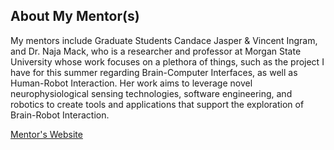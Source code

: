 ## About My Mentor(s)

My mentors include Graduate Students Candace Jasper & Vincent Ingram, and Dr. Naja Mack, who is a researcher and professor at Morgan State University whose work focuses on a plethora of things, such as the project I have for this summer regarding Brain-Computer Interfaces, as well as Human-Robot Interaction. Her work aims to leverage novel neurophysiological sensing technologies, software engineering, and robotics to create tools and applications that support the exploration of Brain-Robot Interaction.

[Mentor's Website](https://htilua.org/about-the-pi)


